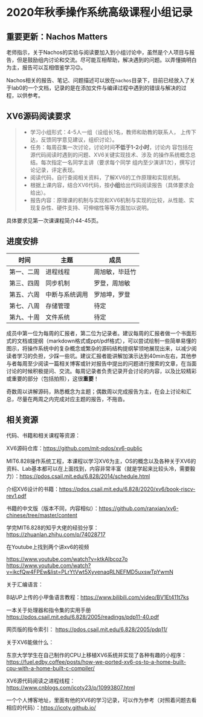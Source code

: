 # 2020年秋季操作系统高级课程小组记录

## 重要更新：Nachos Matters

老师指示，关于Nachos的实验与阅读要加入到小组讨论中，虽然是个人项目与报告，但是鼓励组内讨论和交流。尽可能互相帮助，解决遇到的问题。以弄懂搞明白为主，报告可以互相借鉴学习😉。

Nachos相关的报告、笔记、问题描述可以放在`nachos`目录下，目前已经放入了关于lab0的一个文档，记录的是在添加文件与编译过程中遇到的错误与解决的过程，以供参考。

## XV6源码阅读要求

>- 学习小组形式：4-5人一组（设组长1名，教师和助教的联系人， 上传下达，反馈同学意见建议，组织讨论）。
>- 任务：每周召集一次讨论，讨论时间**不低于1-2小时**，讨论内 容包括在源代码阅读时遇到的问题、XV6关键实现技术、涉及 的操作系统概念总结。每次指定一名同学主讲（要求每个同学 组内至少演讲1次），撰写讨论记录，评定表现。
>- 阅读代码，自行查阅相关资料，了解XV6的工作原理和实现机制。
>- 根据上课内容，结合XV6代码，按**小组**给出代码阅读报告（具体要求会给出）。
>- 报告内容：原理课的机制与实现和XV6机制与实现的比较，从性能、实现复杂性、硬件支持、可伸缩性等等方面加以说明。

具体要求见第一次课课程简介44-45页。

## 进度安排

| 时间       | 主题           | 成员           |
| ---------- | -------------- | -------------- |
| 第一、二周 | 进程线程       | 周旭敏，毕廷竹 |
| 第三、四周 | 同步机制       | 罗登，周旭敏   |
| 第五、六周 | 中断与系统调用 | 罗旭坤，罗登   |
| 第七、八周 | 存储管理       | 待定           |
| 第九、十周 | 文件系统       | 待定           |

成员中第一位为每周的汇报者，第二位为记录者。建议每周的汇报者做一个书面形式的文档或提纲（markdown格式或ppt/pdf格式），可以尝试绘制一些简单易懂的图示，将操作系统中的复杂概念或繁杂的源码结构提纲挈领地展现出来，以减少阅读者学习的负担，少踩一些坑。建议汇报者能讲解加演示达到40min左右，其他参与者每周至少阅读一篇相关博客或针对报告中提出的问题进行搜索的文章，在当面讨论的时候积极提问、交流。每周记录者负责记录开会讨论的内容，以及比较精彩或重要的部分（包括拍照），这很**重要**！

奇数周以讲解源码，熟悉概念为主题；偶数周以完成报告为主，在会上讨论和汇总，尽量在两周之内完成对应主题的报告，不拖沓。

## 相关资源

代码、书籍和相关课程等资源：

XV6源码仓库：https://github.com/mit-pdos/xv6-public

MIT6.828操作系统工程，本课程以学习XV6为主，OS的概念以及各种关于XV6的资料、Lab基本都可以在上面找到，内容非常丰富（就是学起来比较头冷，需要毅力）：https://pdos.csail.mit.edu/6.828/2014/schedule.html

介绍XV6设计的书籍：https://pdos.csail.mit.edu/6.828/2020/xv6/book-riscv-rev1.pdf

书籍的中文版（版本不同，内容相似）：https://github.com/ranxian/xv6-chinese/tree/master/content

学完MIT6.828的知乎大佬的经验分享：https://zhuanlan.zhihu.com/p/74028717

在Youtube上找到两个讲xv6的视频

https://www.youtube.com/watch?v=ktkAlbcoz7o
https://www.youtube.com/watch?v=ikcfQw4FPEw&list=PLrYtVwt5XyvenaqRLNEFMD5uxswTpYwmN

关于汇编语言：

B站UP上传的小甲鱼语言教程：https://www.bilibili.com/video/BV1Et411t7ks

一本关于处理器和指令集的实用手册  https://pdos.csail.mit.edu/6.828/2005/readings/pdp11-40.pdf

网页版的指令索引： https://pdos.csail.mit.edu/6.828/2005/pdp11/

关于XV6能做什么：

东京大学学生在自己制作的CPU上移植XV6系统并实现了各种有趣的小程序：https://fuel.edby.coffee/posts/how-we-ported-xv6-os-to-a-home-built-cpu-with-a-home-built-c-compiler/

XV6源代码阅读之进程线程：https://www.cnblogs.com/icoty23/p/10993807.html

一个个人博客地址，里面有他的XV6的学习记录，可以作为参考（对照着问题去看相应的代码）：https://icoty.github.io/
